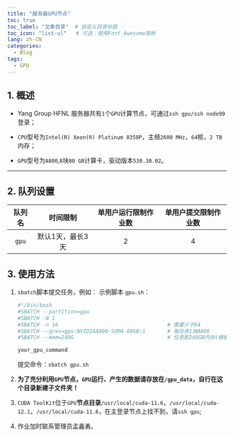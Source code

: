 ```yaml
---
title: "服务器GPU节点"
toc: true
toc_label: "文章目录"  # 自定义目录标题
toc_icon: "list-ul"   # 可选：使用Font Awesome图标
lang: zh-CN
categories:
  - Blog
tags:
  - GPU
---
```


## 1. 概述

- Yang Group HFNL 服务器共有`1`个`GPU`计算节点，可通过`ssh gpu/ssh node99`登录；

- `CPU`型号为`Intel(R) Xeon(R) Platinum 8358P`，主频`2600 MHz`，`64`核，`2 TB` 内存；

- `GPU`型号为`A800`,`8`块`80 GB`计算卡，驱动版本`530.30.02`。

---

## 2. 队列设置

| **队列名**       | **时间限制** | **单用户运行限制作业数** | **单用户提交限制作业数** |
|:----------------:|:-----------:|:-----------------------:|:-----------------------:|
| `gpu`           | 默认1天，最长3天         | 2                      |  4                   |

## 3. 使用方法

1. `sbatch`脚本提交任务，例如：
    示例脚本 `gpu.sh`：

    ```bash
    #!/bin/bash
    #SBATCH --partition=gpu
    #SBATCH -N 1
    #SBATCH -n 16                                   # 需要少于64
    #SBATCH --gres=gpu:NVIDIAA800-SXM4-80GB:1       # 每任务1块A800
    #SBATCH --mem=240G                              # 任务配240GB内存(根据应用调整)

    your_gpu_command
    ```

    提交命令：`sbatch gpu.sh`
2. **为了充分利用`GPU`节点，`GPU`运行、产生的数据请存放在`/gpu_data`，自行在这个目录新建子文件夹！**
3. `CUDA ToolKit`位于`GPU`**节点目录**`/usr/local/cuda-11.6`，`/usr/local/cuda-12.1`，`/usr/local/cuda-11.6`，在主登录节点上找不到，请`ssh gpu`;
4. 作业加时联系管理员孟鑫勇。
